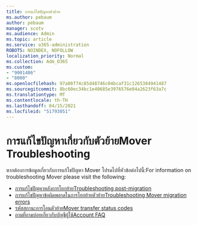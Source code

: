 ```yaml
---
title: การแก้ไขปัญหาตัวย้าย
ms.author: pebaum
author: pebaum
manager: scotv
ms.audience: Admin
ms.topic: article
ms.service: o365-administration
ROBOTS: NOINDEX, NOFOLLOW
localization_priority: Normal
ms.collection: Adm_O365
ms.custom:
- "9001486"
- "8000"
ms.openlocfilehash: 97a08f74c85d48746c04bcaf31c1265384941487
ms.sourcegitcommit: 8bc60ec34bc1e40685e3976576e04a2623f63a7c
ms.translationtype: MT
ms.contentlocale: th-TH
ms.lasthandoff: 04/15/2021
ms.locfileid: "51793051"
---
```

# <a name="mover-troubleshooting"></a><span data-ttu-id="dc687-102">การแก้ไขปัญหาเกี่ยวกับตัวย้าย</span><span class="sxs-lookup"><span data-stu-id="dc687-102">Mover Troubleshooting</span></span>

<span data-ttu-id="dc687-103">หากต้องการข้อมูลเกี่ยวกับการแก้ไขปัญหา Mover โปรดไปที่หัวข้อต่อไปนี้:</span><span class="sxs-lookup"><span data-stu-id="dc687-103">For information on troubleshooting Mover please visit the following:</span></span>

- [<span data-ttu-id="dc687-104">การแก้ไขปัญหาหลังการโยกย้าย</span><span class="sxs-lookup"><span data-stu-id="dc687-104">Troubleshooting post-migration</span></span>](https://docs.microsoft.com/sharepointmigration/mover-post-migration-troubleshooting)  
- [<span data-ttu-id="dc687-105">การแก้ไขปัญหาข้อผิดพลาดในการโยกย้ายตัวย้าย</span><span class="sxs-lookup"><span data-stu-id="dc687-105">Troubleshooting Mover migration errors</span></span>](https://docs.microsoft.com/sharepointmigration/mover-error-faq)  
- [<span data-ttu-id="dc687-106">รหัสสถานะการโอนตัวย้าย</span><span class="sxs-lookup"><span data-stu-id="dc687-106">Mover transfer status codes</span></span>](https://docs.microsoft.com/sharepointmigration/mover-transfer-status-codes)
- [<span data-ttu-id="dc687-107">ถามที่ถามบ่อยเกี่ยวกับบัญชีผู้ใช้</span><span class="sxs-lookup"><span data-stu-id="dc687-107">Account FAQ</span></span>](https://docs.microsoft.com/sharepointmigration/mover-account-faq)

